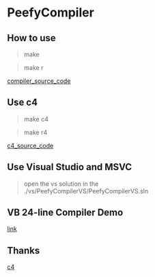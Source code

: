 # PeefyCompiler

## How to use 

> make

> make r

[compiler_source_code](https://github.com/Peefy/PeefyCompiler/blob/master/src/compiler.c)

## Use c4

> make c4

> make r4

[c4_source_code](https://github.com/Peefy/PeefyCompiler/blob/master/third_party/c4/c4.c)

## Use Visual Studio and MSVC

> open the vs solution in the ./vs/PeefyCompilerVS/PeefyCompilerVS.sln

## VB 24-line Compiler Demo

[link](https://github.com/Peefy/PeefyCompiler/blob/master/third_party/VB_24line_complier/VB_complier_24line.c)

## Thanks

[c4](https://github.com/rswier/c4)
